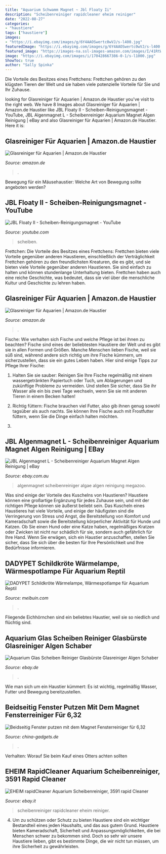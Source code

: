 ```yaml
---
title: "Aquarium Schwamm Magnet ~ Jbl Floaty Ii"
description: "Scheibenreiniger rapidcleaner eheim reiniger"
date: "2022-08-27"
categories:
- "haustiere"
tags: ["haustiere"]
images:
- "https://i.ebayimg.com/images/g/6Y4AAOSwertc0wVJ/s-l400.jpg"
featuredImage: "https://i.ebayimg.com/images/g/6Y4AAOSwertc0wVJ/s-l400.jpg"
featured_image: "https://images-na.ssl-images-amazon.com/images/I/41RtWPqfjAL._AC._SR180,230.jpg"
image: "https://i.ebayimg.com/images/i/170428667386-0-1/s-l1000.jpg"
ShowToc: true
author: "Sally Spinka"
---
```



Die Vorteile des Besitzes eines Frettchens: Frettchen gehören zu den klügsten Tieren der Welt und sie haben viele potenzielle Vorteile für Sie und Ihr Zuhause.

	

		
looking for Glasreiniger für Aquarien | Amazon.de Haustier you've visit to the right web. We have 8 Images about Glasreiniger für Aquarien | Amazon.de Haustier like JBL Floaty II - Scheiben-Reinigungsmagnet - YouTube, JBL Algenmagnet L - Scheibenreiniger Aquarium Magnet Algen Reinigung | eBay and also Glasreiniger für Aquarien | Amazon.de Haustier. Here it is:
		
    
## Glasreiniger Für Aquarien | Amazon.de Haustier

<img loading=lazy src="https://images-na.ssl-images-amazon.com/images/I/41Tj6lNggSL._AC._SR180,230.jpg" onerror="this.onerror=null;this.src='https://tse1.mm.bing.net/th?id=OIP.4dk6w9-nnISad1nxCrpUlgAAAA&amp;pid=15.1';" alt="Glasreiniger für Aquarien | Amazon.de Haustier">

_Source: amazon.de_

>. 

	

Bewegung für ein Mäusehaustier: Welche Art von Bewegung sollte angeboten werden?

    
## JBL Floaty II - Scheiben-Reinigungsmagnet - YouTube

<img loading=lazy src="https://i.ytimg.com/vi/jXhj3_WhSF8/hqdefault.jpg" onerror="this.onerror=null;this.src='https://tse1.mm.bing.net/th?id=OIP.4TVE3eFDC5gVLFPm9_aAkQHaFj&amp;pid=15.1';" alt="JBL Floaty II - Scheiben-Reinigungsmagnet - YouTube">

_Source: youtube.com_

>scheiben. 

	

Frettchen: Die Vorteile des Besitzes eines Frettchens: Frettchen bieten viele Vorteile gegenüber anderen Haustieren, einschließlich der Verträglichkeit
Frettchen gehören zu den freundlichsten Kreaturen, die es gibt, und sie bieten viele Vorteile gegenüber anderen Haustieren. Sie sind einfach zu halten und können stundenlange Unterhaltung bieten. Frettchen haben auch eine reiche Geschichte, was bedeutet, dass sie viel über die menschliche Kultur und Geschichte zu lehren haben.

    
## Glasreiniger Für Aquarien | Amazon.de Haustier

<img loading=lazy src="https://images-na.ssl-images-amazon.com/images/I/41RtWPqfjAL._AC._SR180,230.jpg" onerror="this.onerror=null;this.src='https://tse1.mm.bing.net/th?id=OIP.svDI7GujYn-xbMjgIjy8UwAAAA&amp;pid=15.1';" alt="Glasreiniger für Aquarien | Amazon.de Haustier">

_Source: amazon.de_

>. 

	

Fische: Wie verhalten sich Fische und welche Pflege ist bei ihnen zu beachten?
Fische sind eines der beliebtesten Haustiere der Welt und es gibt sie in allen Formen und Größen. Manche Menschen lieben Fische, weil sie süß sind, während andere sich richtig um ihre Fische kümmern, um sicherzustellen, dass sie ein gutes Leben haben. Hier sind einige Tipps zur Pflege Ihrer Fische:
1. Halten Sie sie sauber: Reinigen Sie Ihre Fische regelmäßig mit einem wassergetränkten Papiertuch oder Tuch, um Ablagerungen und zukünftige Probleme zu vermeiden. Und stellen Sie sicher, dass Sie ihr Wasser alle ein bis zwei Tage wechseln, wenn Sie sie mit anderen Tieren in einem Becken halten!

2. Richtig füttern: Fische brauchen viel Futter, also gib ihnen genug sowohl tagsüber als auch nachts. Sie können Ihre Fische auch mit Frostfutter füttern, wenn Sie die Dinge einfach halten möchten.

3.

    
## JBL Algenmagnet L - Scheibenreiniger Aquarium Magnet Algen Reinigung | EBay

<img loading=lazy src="https://i.ebayimg.com/images/i/170428667386-0-1/s-l1000.jpg" onerror="this.onerror=null;this.src='https://tse2.mm.bing.net/th?id=OIP.KXChSW1MCUIuWo6GUTjX7wHaHa&amp;pid=15.1';" alt="JBL Algenmagnet L - Scheibenreiniger Aquarium Magnet Algen Reinigung | eBay">

_Source: ebay.com.au_

>algenmagnet scheibenreiniger algae algen reinigung megazoo. 

	

Was sind einige der Vorteile des Kuschelns von Haustieren?
Haustiere können eine großartige Ergänzung für jedes Zuhause sein, und mit der richtigen Pflege können sie äußerst beliebt sein. Das Kuscheln eines Haustieres hat viele Vorteile, und einige der häufigsten sind die Verringerung von Stress und Angst, die Bereitstellung von Komfort und Kameradschaft sowie die Bereitstellung körperlicher Aktivität für Hunde und Katzen. Ob Sie einen Hund oder eine Katze haben, regelmäßiges Kratzen oder Zwicken ist nicht nur schädlich für sie, sondern auch gefährlich für Ihre Hand. Wenn Sie erwägen, sich ein Haustier anzuschaffen, stellen Sie sicher, dass Sie sich über die besten für Ihre Persönlichkeit und Ihre Bedürfnisse informieren.

    
## DADYPET Schildkröte Wärmelampe, Wärmespotlampe Für Aquarium Reptil

<img loading=lazy src="https://meibuin.com/wp-content/uploads/2019/07/22219-4.jpg" onerror="this.onerror=null;this.src='https://tse3.mm.bing.net/th?id=OIP.h3czVHvWbROskoP5aAXFwAHaHa&amp;pid=15.1';" alt="DADYPET Schildkröte Wärmelampe, Wärmespotlampe für Aquarium Reptil">

_Source: meibuin.com_

>. 

	

Fliegende Eichhörnchen sind ein beliebtes Haustier, weil sie so niedlich und flüchtig sind.

    
## Aquarium Glas Scheiben Reiniger Glasbürste Glasreiniger Algen Schaber

<img loading=lazy src="https://i.ebayimg.com/images/g/6Y4AAOSwertc0wVJ/s-l400.jpg" onerror="this.onerror=null;this.src='https://tse4.mm.bing.net/th?id=OIP.uDo-9CssmeLhLSKApw9qYwAAAA&amp;pid=15.1';" alt="Aquarium Glas Scheiben Reiniger Glasbürste Glasreiniger Algen Schaber">

_Source: ebay.de_

>. 

	

Wie man sich um ein Haustier kümmert: Es ist wichtig, regelmäßig Wasser, Futter und Bewegung bereitzustellen.

    
## Beidseitig Fenster Putzen Mit Dem Magnet Fensterreiniger Für 6,32

<img loading=lazy src="https://www.china-gadgets.de/app/uploads/2011/12/scheibenreiniger.png" onerror="this.onerror=null;this.src='https://tse3.mm.bing.net/th?id=OIP.uWCrOrCuzmkg55C2CXefPQHaG9&amp;pid=15.1';" alt="Beidseitig Fenster putzen mit dem Magnet Fensterreiniger für 6,32">

_Source: china-gadgets.de_

>. 

	

Verhalten: Worauf Sie beim Kauf eines Otters achten sollten

    
## EHEIM RapidCleaner Aquarium Scheibenreiniger, 3591 Rapid Cleaner

<img loading=lazy src="http://media.teichpoint.de/Artikelbilder/eBay800px/10194011-flacher-reinigungsschwamm-20.jpg" onerror="this.onerror=null;this.src='https://tse3.mm.bing.net/th?id=OIP.3iXjtpcoWFzf92y2-nKoDwHaHa&amp;pid=15.1';" alt="EHEIM rapidCleaner Aquarium Scheibenreiniger, 3591 rapid Cleaner">

_Source: ebay.it_

>scheibenreiniger rapidcleaner eheim reiniger. 

	

4. Um zu schützen oder Schutz zu bieten
Haustiere sind ein wichtiger Bestandteil eines jeden Haushalts, und das aus gutem Grund. Haustiere bieten Kameradschaft, Sicherheit und Anpassungsmöglichkeiten, die bei Menschen schwer zu bekommen sind. Doch so sehr wir unsere Haustiere lieben, gibt es bestimmte Dinge, die wir nicht tun müssen, um ihre Sicherheit zu gewährleisten.

